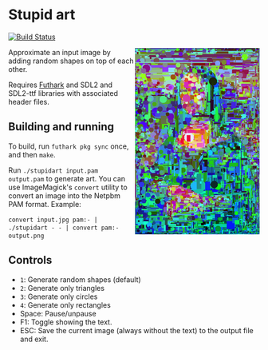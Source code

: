 # Stupid art

[![Build Status](https://travis-ci.org/nqpz/stupidart.svg?branch=master)](https://travis-ci.org/nqpz/stupidart)

<img src="example-output-small.png" width="250" align="right">

Approximate an input image by adding random shapes on top of each other.

Requires [Futhark](http://futhark-lang.org) and SDL2 and SDL2-ttf
libraries with associated header files.

## Building and running

To build, run `futhark pkg sync` once, and then `make`.

Run `./stupidart input.pam output.pam` to generate art.  You can use
ImageMagick's `convert` utility to convert an image into the Netpbm PAM
format.  Example:

```
convert input.jpg pam:- | ./stupidart - - | convert pam:- output.png
```

## Controls

  - `1`: Generate random shapes (default)
  - `2`: Generate only triangles
  - `3`: Generate only circles
  - `4`: Generate only rectangles
  - Space: Pause/unpause
  - F1: Toggle showing the text.
  - ESC: Save the current image (always without the text) to the output
    file and exit.
